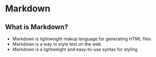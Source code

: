 # Markdown
## What is Markdown?
- Markdown is lightweight makup language for generating HTML files
- Markdown is a way to style text on the web
- Markdown is a lightweight and easy-to-use syntax for styling
